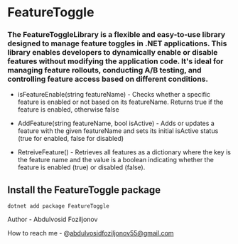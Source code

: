# FeatureToggle

### The **FeatureToggleLibrary** is a flexible and easy-to-use library designed to manage feature toggles in .NET applications. This library enables developers to dynamically enable or disable features without modifying the application code. It's ideal for managing feature rollouts, conducting A/B testing, and controlling feature access based on different conditions.


- isFeatureEnable(string featureName) - Checks whether a specific feature is enabled or not based on its featureName. Returns true if the feature is enabled, otherwise false

- AddFeature(string featureName, bool isActive) - Adds or updates a feature with the given featureName and sets its initial isActive status (true for enabled, false for disabled)

- RetreiveFeature() - Retrieves all features as a dictionary where the key is the feature name and the value is a boolean indicating whether the feature is enabled (true) or disabled (false).


## Install the FeatureToggle package

```
dotnet add package FeatureToggle
```


Author - Abdulvosid Foziljonov

How to reach me - @abdulvosidfoziljonov55@gmail.com



